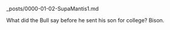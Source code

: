 _posts/0000-01-02-SupaMantis1.md



What did the Bull say before he sent his son for college? Bison.

